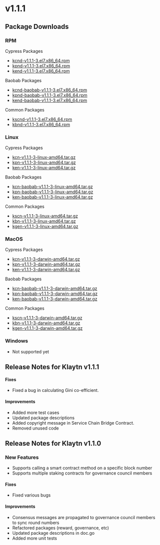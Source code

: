 # v1.1.1

## Package Downloads

### RPM <a id="rpm"></a>

Cypress Packages

- [kcnd-v1.1.1-3.el7.x86_64.rpm](http://packages.klaytn.net/klaytn/v1.1.1/kcnd-v1.1.1-3.el7.x86_64.rpm)
- [kpnd-v1.1.1-3.el7.x86_64.rpm](http://packages.klaytn.net/klaytn/v1.1.1/kpnd-v1.1.1-3.el7.x86_64.rpm)
- [kend-v1.1.1-3.el7.x86_64.rpm](http://packages.klaytn.net/klaytn/v1.1.1/kend-v1.1.1-3.el7.x86_64.rpm)

Baobab Packages

- [kcnd-baobab-v1.1.1-3.el7.x86_64.rpm](http://packages.klaytn.net/klaytn/v1.1.1/kcnd-baobab-v1.1.1-3.el7.x86_64.rpm)
- [kpnd-baobab-v1.1.1-3.el7.x86_64.rpm](http://packages.klaytn.net/klaytn/v1.1.1/kpnd-baobab-v1.1.1-3.el7.x86_64.rpm)
- [kend-baobab-v1.1.1-3.el7.x86_64.rpm](http://packages.klaytn.net/klaytn/v1.1.1/kend-baobab-v1.1.1-3.el7.x86_64.rpm)

Common Packages

- [kscnd-v1.1.1-3.el7.x86_64.rpm](http://packages.klaytn.net/klaytn/v1.1.1/kscnd-v1.1.1-3.el7.x86_64.rpm)
- [kbnd-v1.1.1-3.el7.x86_64.rpm](http://packages.klaytn.net/klaytn/v1.1.1/kbnd-v1.1.1-3.el7.x86_64.rpm)

### Linux <a id="linux"></a>

Cypress Packages

- [kcn-v1.1.1-3-linux-amd64.tar.gz](http://packages.klaytn.net/klaytn/v1.1.1/kcn-v1.1.1-3-linux-amd64.tar.gz)
- [kpn-v1.1.1-3-linux-amd64.tar.gz](http://packages.klaytn.net/klaytn/v1.1.1/kpn-v1.1.1-3-linux-amd64.tar.gz)
- [ken-v1.1.1-3-linux-amd64.tar.gz](http://packages.klaytn.net/klaytn/v1.1.1/ken-v1.1.1-3-linux-amd64.tar.gz)

Baobab Packages

- [kcn-baobab-v1.1.1-3-linux-amd64.tar.gz](http://packages.klaytn.net/klaytn/v1.1.1/kcn-baobab-v1.1.1-3-linux-amd64.tar.gz)
- [kpn-baobab-v1.1.1-3-linux-amd64.tar.gz](http://packages.klaytn.net/klaytn/v1.1.1/kpn-baobab-v1.1.1-3-linux-amd64.tar.gz)
- [ken-baobab-v1.1.1-3-linux-amd64.tar.gz](http://packages.klaytn.net/klaytn/v1.1.1/ken-baobab-v1.1.1-3-linux-amd64.tar.gz)

Common Packages

- [kscn-v1.1.1-3-linux-amd64.tar.gz](http://packages.klaytn.net/klaytn/v1.1.1/kscn-v1.1.1-3-linux-amd64.tar.gz)
- [kbn-v1.1.1-3-linux-amd64.tar.gz](http://packages.klaytn.net/klaytn/v1.1.1/kbn-v1.1.1-3-linux-amd64.tar.gz)
- [kgen-v1.1.1-3-linux-amd64.tar.gz](http://packages.klaytn.net/klaytn/v1.1.1/kgen-v1.1.1-3-linux-amd64.tar.gz)

### MacOS <a id="macos"></a>

Cypress Packages

- [kcn-v1.1.1-3-darwin-amd64.tar.gz](http://packages.klaytn.net/klaytn/v1.1.1/kcn-v1.1.1-3-darwin-amd64.tar.gz)
- [kpn-v1.1.1-3-darwin-amd64.tar.gz](http://packages.klaytn.net/klaytn/v1.1.1/kpn-v1.1.1-3-darwin-amd64.tar.gz)
- [ken-v1.1.1-3-darwin-amd64.tar.gz](http://packages.klaytn.net/klaytn/v1.1.1/ken-v1.1.1-3-darwin-amd64.tar.gz)

Baobab Packages

- [kcn-baobab-v1.1.1-3-darwin-amd64.tar.gz](http://packages.klaytn.net/klaytn/v1.1.1/kcn-baobab-v1.1.1-3-darwin-amd64.tar.gz)
- [kpn-baobab-v1.1.1-3-darwin-amd64.tar.gz](http://packages.klaytn.net/klaytn/v1.1.1/kpn-baobab-v1.1.1-3-darwin-amd64.tar.gz)
- [ken-baobab-v1.1.1-3-darwin-amd64.tar.gz](http://packages.klaytn.net/klaytn/v1.1.1/ken-baobab-v1.1.1-3-darwin-amd64.tar.gz)

Common Packages

- [kscn-v1.1.1-3-darwin-amd64.tar.gz](http://packages.klaytn.net/klaytn/v1.1.1/kscn-v1.1.1-3-darwin-amd64.tar.gz)
- [kbn-v1.1.1-3-darwin-amd64.tar.gz](http://packages.klaytn.net/klaytn/v1.1.1/kbn-v1.1.1-3-darwin-amd64.tar.gz)
- [kgen-v1.1.1-3-darwin-amd64.tar.gz](http://packages.klaytn.net/klaytn/v1.1.1/kgen-v1.1.1-3-darwin-amd64.tar.gz)

### Windows <a id="windows"></a>

- Not supported yet

## Release Notes for Klaytn v1.1.1

#### Fixes <a id="fixes"></a>

- Fixed a bug in calculating Gini co-efficient.

#### Improvements <a id="improvements"></a>

- Added more test cases
- Updated package descriptions
- Added copyright message in Service Chain Bridge Contract.
- Removed unused code

## Release Notes for Klaytn v1.1.0

### New Features <a id="new-features"></a>

- Supports calling a smart contract method on a specific block number
- Supports multiple staking contracts for governance council members

#### Fixes <a id="fixes"></a>

- Fixed various bugs

#### Improvements <a id="improvements"></a>

- Consensus messages are propagated to governance council members to sync round numbers
- Refactored packages (reward, governance, etc)
- Updated package descriptions in doc.go
- Added more unit tests
